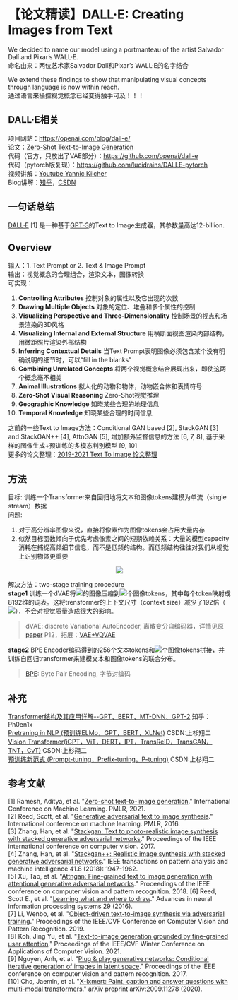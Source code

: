 # 【论文精读】DALL·E: Creating Images from Text

We decided to name our model using a portmanteau of the artist Salvador Dalí and Pixar’s WALL·E.  
命名由来：两位艺术家Salvador Dalí和Pixar’s WALL·E的名字结合

We extend these findings to show that manipulating visual concepts through language is now within reach.  
通过语言来操控视觉概念已经变得触手可及！！！

## DALL·E相关
项目网站：https://openai.com/blog/dall-e/  
论文：[Zero-Shot Text-to-Image Generation](https://arxiv.org/pdf/2102.12092.pdf)  
代码（官方，只放出了VAE部分）：https://github.com/openai/dall-e  
代码（pytorch版复现）：https://github.com/lucidrains/DALLE-pytorch  
视频讲解：[Youtube Yannic Kilcher](https://www.youtube.com/watch?v=j4xgkjWlfL4)  
Blog讲解：[知乎](https://zhuanlan.zhihu.com/p/394467135)，[CSDN](https://nakaizura.blog.csdn.net/article/details/116903995)  

## 一句话总结
[DALL·E](https://arxiv.org/pdf/2102.12092.pdf) [1] 是一种基于[GPT-3](https://arxiv.org/abs/2005.14165)的Text to Image生成器，其参数量高达12-billion.

## Overview
输入：1. Text Prompt or 2. Text & Image Prompt  
输出：视觉概念的合理组合，渲染文本，图像转换  
可实现：  
1. **Controlling Attributes**  控制对象的属性以及它出现的次数
2. **Drawing Multiple Objects**  对象的定位、堆叠和多个属性的控制
3. **Visualizing Perspective and Three-Dimensionality**  控制场景的视点和场景渲染的3D风格
4. **Visualizing Internal and External Structure**  用横断面视图渲染内部结构，用微距照片渲染外部结构
5. **Inferring Contextual Details**  当Text Prompt表明图像必须包含某个没有明确说明的细节时，可以“fill in the blanks”
6. **Combining Unrelated Concepts**  将两个视觉概念结合展现出来，即使这两个概念毫不相关
7. **Animal Illustrations**  拟人化的动物和物体，动物嵌合体和表情符号
8. **Zero-Shot Visual Reasoning** Zero-Shot视觉推理
9. **Geographic Knowledge** 知晓某些合理的地理信息
10. **Temporal Knowledge** 知晓某些合理的时间信息

之前的一些Text to Image方法：Conditional GAN based [2], StackGAN [3] and StackGAN++ [4], AttnGAN [5], 增加额外监督信息的方法 [6, 7, 8], 基于采样的图像生成+预训练的多模态判别模型 [9, 10]  
更多的论文整理：[2019-2021 Text To Image 论文整理](https://blog.csdn.net/qq_26136211/article/details/115206130)

## 方法
目标: 训练一个Transformer来自回归地将文本和图像tokens建模为单流（single stream）数据  
问题:  
1. 对于高分辨率图像来说，直接将像素作为图像tokens会占用大量内存  
2. 似然目标函数倾向于优先考虑像素之间的短期依赖关系：大量的模型capacity消耗在捕捉高频细节信息，而不是低频的结构。而低频结构往往对我们从视觉上识别物体更重要  

<div align=center><img src="https://user-images.githubusercontent.com/54792870/156366839-b2452b40-be07-437b-b9e6-392c08753a04.png" width="  "></div>


解决方法：two-stage training procedure  
**stage1** 训练一个dVAE将![](http://latex.codecogs.com/svg.latex?256\times256)的图像压缩到![](http://latex.codecogs.com/svg.latex?32\times32)个图像tokens，其中每个token映射成8192维的词表。这将trensformer的上下文尺寸（context size）减少了192倍（![](http://latex.codecogs.com/svg.latex?3\times256\times256\div32\div32)），不会对视觉质量造成很大的影响。  
> dVAE: discrete Variational AutoEncoder, 离散变分自编码器，详情见原[paper](https://arxiv.org/pdf/2102.12092.pdf) P12，拓展：[VAE+VQVAE](https://zhuanlan.zhihu.com/p/388299884)

**stage2** BPE Encoder编码得到的256个文本tokens和![](http://latex.codecogs.com/svg.latex?32\times32=1024)个图像tokens拼接，并训练自回归transformer来建模文本和图像tokens的联合分布。 
> [BPE](https://zhuanlan.zhihu.com/p/86965595): Byte Pair Encoding, 字节对编码


## 补充
[Transformer结构及其应用详解--GPT、BERT、MT-DNN、GPT-2](https://zhuanlan.zhihu.com/p/69290203) 知乎：Ph0en1x  
[Pretraning in NLP (预训练ELMo，GPT，BERT，XLNet)](https://nakaizura.blog.csdn.net/article/details/102136315?spm=1001.2014.3001.5502) CSDN:上杉翔二  
[Vision Transformer(iGPT，ViT，DERT，IPT，TransReID，TransGAN，TNT，CvT)](https://nakaizura.blog.csdn.net/article/details/113095927) CSDN:上杉翔二  
[预训练新范式 (Prompt-tuning，Prefix-tuning，P-tuning)](https://nakaizura.blog.csdn.net/article/details/121036309) CSDN:上杉翔二  



## 参考文献
[1] Ramesh, Aditya, et al. "[Zero-shot text-to-image generation](https://arxiv.org/pdf/2102.12092.pdf)." International Conference on Machine Learning. PMLR, 2021.  
[2] Reed, Scott, et al. "[Generative adversarial text to image synthesis](https://arxiv.org/abs/1605.05396)." International conference on machine learning. PMLR, 2016.  
[3] Zhang, Han, et al. "[Stackgan: Text to photo-realistic image synthesis with stacked generative adversarial networks](https://arxiv.org/abs/1612.03242)." Proceedings of the IEEE international conference on computer vision. 2017.  
[4] Zhang, Han, et al. "[Stackgan++: Realistic image synthesis with stacked generative adversarial networks](https://arxiv.org/abs/1710.10916)." IEEE transactions on pattern analysis and machine intelligence 41.8 (2018): 1947-1962.  
[5] Xu, Tao, et al. "[Attngan: Fine-grained text to image generation with attentional generative adversarial networks](https://arxiv.org/abs/1711.10485)." Proceedings of the IEEE conference on computer vision and pattern recognition. 2018.
[6] Reed, Scott E., et al. "[Learning what and where to draw](https://arxiv.org/abs/1610.02454)." Advances in neural information processing systems 29 (2016).  
[7] Li, Wenbo, et al. "[Object-driven text-to-image synthesis via adversarial training](https://arxiv.org/abs/1902.10740)." Proceedings of the IEEE/CVF Conference on Computer Vision and Pattern Recognition. 2019.  
[8] Koh, Jing Yu, et al. "[Text-to-image generation grounded by fine-grained user attention](https://arxiv.org/abs/2011.03775)." Proceedings of the IEEE/CVF Winter Conference on Applications of Computer Vision. 2021.  
[9] Nguyen, Anh, et al. "[Plug & play generative networks: Conditional iterative generation of images in latent space](https://arxiv.org/abs/1612.00005)." Proceedings of the IEEE conference on computer vision and pattern recognition. 2017.  
[10] Cho, Jaemin, et al. "[X-lxmert: Paint, caption and answer questions with multi-modal transformers](https://arxiv.org/abs/2009.11278)." arXiv preprint arXiv:2009.11278 (2020).
